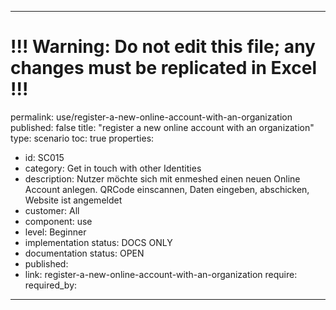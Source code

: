 ---
# !!! Warning: Do not edit this file; any changes must be replicated in Excel !!!
permalink: use/register-a-new-online-account-with-an-organization
published: false
title: "register a new online account with an organization"
type: scenario
toc: true
properties:
  - id: SC015
  - category: Get in touch with other Identities
  - description: Nutzer möchte sich mit enmeshed einen neuen Online Account anlegen. QRCode einscannen, Daten eingeben, abschicken, Website ist angemeldet
  - customer: All
  - component: use
  - level: Beginner
  - implementation status: DOCS ONLY
  - documentation status: OPEN
  - published:
  - link: register-a-new-online-account-with-an-organization
require:
required_by:
------ 

